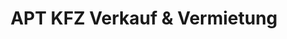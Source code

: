 ---
title: "APT KFZ Verkauf & Vermietung"
url: /liezen/apt-kfz-verkauf-und-vermietung/
shop: Autohaus
---